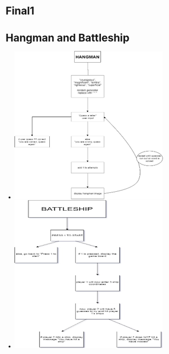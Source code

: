 # Final1
<h1> Hangman and Battleship </h1>
<ul>
  <li> <img src="Hangman Final Project.jpg" height = "400" width ="400"> </li>
  <li> <img src="Battleship.jpg" height = "400" width ="400"> </li>
</ul>

